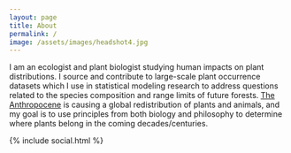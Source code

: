 ```yaml
---
layout: page
title: About
permalink: /
image: /assets/images/headshot4.jpg
---
```

I am an ecologist and plant biologist studying human impacts on plant distributions. 
I source and contribute to large-scale plant occurrence datasets which I use in statistical modeling research to address questions related to the species composition and range limits of future forests. 
<a href="http://dx.doi.org/10.1016/j.ancene.2017.09.001"> The Anthropocene</a> is causing a global redistribution of plants and animals, and my goal is to use principles from both biology and philosophy to determine where plants belong in the coming decades/centuries.
<!-- <span style="font-size:2em; text-align:center"><a href="/assets/documents/cv.pdf" target="_top"> C.V.</a></span> -->
{% include social.html %}
